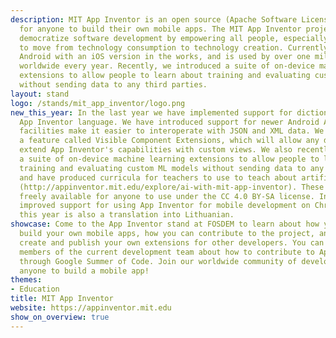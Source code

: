 ```yaml
---
description: MIT App Inventor is an open source (Apache Software License 2.0) platform
  for anyone to build their own mobile apps. The MIT App Inventor project seeks to
  democratize software development by empowering all people, especially young people,
  to move from technology consumption to technology creation. Currently it targets
  Android with an iOS version in the works, and is used by over one million people
  worldwide every year. Recently, we introduced a suite of on-device machine learning
  extensions to allow people to learn about training and evaluating custom ML models
  without sending data to any third parties.
layout: stand
logo: /stands/mit_app_inventor/logo.png 
new_this_year: In the last year we have implemented support for dictionaries in the
  App Inventor language. We have introduced support for newer Android APIs. These
  facilities make it easier to interoperate with JSON and XML data. We are also developing
  a feature called Visible Component Extensions, which will allow any developer to
  extend App Inventor's capabilities with custom views. We also recently introduced
  a suite of on-device machine learning extensions to allow people to learn about
  training and evaluating custom ML models without sending data to any third parties
  and have produced curricula for teachers to use to teach about artificial intelligence
  (http://appinventor.mit.edu/explore/ai-with-mit-app-inventor). These materials are
  freely available for anyone to use under the CC 4.0 BY-SA license. In 2020 we introduced
  improved support for using App Inventor for mobile development on Chromebooks. New
  this year is also a translation into Lithuanian.
showcase: Come to the App Inventor stand at FOSDEM to learn about how you can quickly
  build your own mobile apps, how you can contribute to the project, and how you can
  create and publish your own extensions for other developers. You can also talk with
  members of the current development team about how to contribute to App Inventor
  through Google Summer of Code. Join our worldwide community of developers to enable
  anyone to build a mobile app!
themes:
- Education
title: MIT App Inventor
website: https://appinventor.mit.edu
show_on_overview: true
---
```

